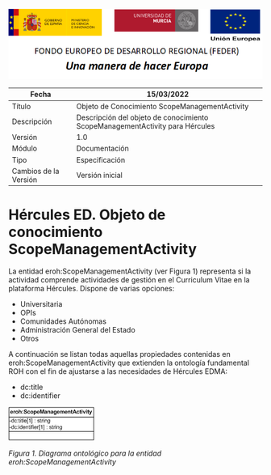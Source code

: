 ![](../../Docs/media/CabeceraDocumentosMD.png)

| Fecha         | 15/03/2022                                                   |
| ------------- | ------------------------------------------------------------ |
|Título|Objeto de Conocimiento ScopeManagementActivity| 
|Descripción|Descripción del objeto de conocimiento ScopeManagementActivity para Hércules|
|Versión|1.0|
|Módulo|Documentación|
|Tipo|Especificación|
|Cambios de la Versión|Versión inicial|

# Hércules ED. Objeto de conocimiento ScopeManagementActivity

La entidad eroh:ScopeManagementActivity (ver Figura 1) representa si la actividad comprende actividades de gestión en el Curriculum Vitae en la plataforma Hércules. Dispone de varias opciones:
- Universitaria
- OPIs
- Comunidades Autónomas
- Administración General del Estado
- Otros
 
A continuación se listan todas aquellas propiedades contenidas en eroh:ScopeManagementActivity que extienden la ontología fundamental ROH con el fin de ajustarse a las necesidades de Hércules EDMA:

- dc:title
- dc:identifier

![](../../Docs/media/ObjetosDeConocimiento/ScopeManagementActivity.png)

*Figura 1. Diagrama ontológico para la entidad eroh:ScopeManagementActivity*
